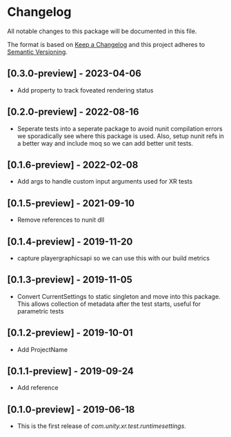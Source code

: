 # Changelog
All notable changes to this package will be documented in this file.

The format is based on [Keep a Changelog](http://keepachangelog.com/en/1.0.0/)
and this project adheres to [Semantic Versioning](http://semver.org/spec/v2.0.0.html).

## [0.3.0-preview] - 2023-04-06
- Add property to track foveated rendering status

## [0.2.0-preview] - 2022-08-16
- Seperate tests into a seperate package to avoid nunit compilation errors we sporadically see where this package is used. Also, setup nunit refs in a better way and include moq so we can add better unit tests.

## [0.1.6-preview] - 2022-02-08
- Add args to handle custom input arguments used for XR tests

## [0.1.5-preview] - 2021-09-10
- Remove references to nunit dll

## [0.1.4-preview] - 2019-11-20

- capture playergraphicsapi so we can use this with our build metrics

## [0.1.3-preview] - 2019-11-05

- Convert CurrentSettings to static singleton and move into this package. This allows collection of metadata after the test starts, useful for parametric tests

## [0.1.2-preview] - 2019-10-01

- Add ProjectName

## [0.1.1-preview] - 2019-09-24

- Add reference

## [0.1.0-preview] - 2019-06-18

- This is the first release of *com.unity.xr.test.runtimesettings*.

